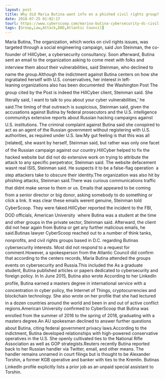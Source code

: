 ```yaml
---
layout: post
title: Why did Maria Butina want info on a phished civil rights group?
date: 2018-07-25 01:02:17
tourl: https://www.cyberscoop.com/marina-butina-cybersecurity-dc-civil-rights-group-hillcyber/?category_news=technology
tags: [Group,Law,Attack,DOD,Atlantic Council]
---
```

Maria Butina, The organization, which works on civil rights issues, was targeted through a social engineering campaign, said Jon Steinman, the co-founder of HillCyber, a cybersecurity consultancy. Soon afterward, Butina sent an email to the organization asking to come meet with folks and interview them about their vulnerabilities, said Steinman, who declined to name the group.Although the indictment against Butina centers on how she ingratiated herself with U.S. conservatives, her interest in left-leaning organizations also has been documented  the Washington Post The group cited by the Post is indeed the HillCyber client, Steinman said. She literally said, I want to talk to you about your cyber vulnerabilities,' he said.The timing of that outreach is suspicious, Steinman said, given the accusations against Butina by federal prosecutors and the U.S. intelligence communitys extensive reports about Russian hacking campaigns against U.S. institutions. The criminal complaint against Butina said she conspired to act as an agent of the Russian government without registering with U.S. authorities, as required under U.S. law.My gut feeling is that this was all [related], she wasnt by herself, Steinman said, but rather was only one facet of the Russian campaign against our country.HillCyber helped to fix the hacked website but did not do extensive work on trying to attribute the attack to any specific perpetrator, Steinman said. The website defacement wasnt real ISIS, Steinman said. He suspects it to be a false-flag operation  a step attackers take to obscure their identity.The organization was also hit by phishing attacks, Steinman said.There was curious communications traffic that didnt make sense to them or us. Emails that appeared to be coming from a senior director or big donor, asking somebody to do something or click a link. It was clear these emails werent genuine, Steinman told CyberScoop. They were faked.HillCyber reported the incident to the FBI, DOD officials, American University  where Butina was a student at the time  and other groups in the private sector, Steinman said. Afterward, the client did not hear again from Butina or get any further malicious emails, he said.Butinas lawyer CyberScoop reached out to a number of think tanks, nonprofits, and civil rights groups based in D.C. regarding Butinas cybersecurity interests. Most did not respond to a request for comment.However, a spokesperson from the Atlantic Council did confirm that according to the centers records, Maria Butina attended the groups events on cybersecurity and Russia.This included the As a graduate student, Butina published articles or papers dedicated to cybersecurity and foreign policy. In In June 2015, Butina also wrote According to her LinkedIn profile, Butina earned a masters degree in international service with a concentration in cyber policy, the Internet of Things, cryptocurrencies and blockchain technology. She also wrote on her profile that she had lectured in a dozen countries around the world and been in and out of active conflict regions.American University confirmed to CyberScoop that Butina was enrolled from the summer of 2016 to the spring of 2018, graduating with a masters degree.An AU spokesman declined to answer further questions about Butina, citing federal government privacy laws.According to the indictment, Butina developed relationships with high-powered conservative operatives in the U.S. She openly cultivated ties to the National Rifle Association as well as GOP strategists.Reuters recently Butina reported back to her Russian handler via Twitter, email, and other means. The handler remains unnamed in court filings but is thought to be Alexander Torshin, a former KGB operative and banker with ties to the Kremlin. Butinas LinkedIn profile explicitly lists a prior job as an unpaid special assistant to Torshin.